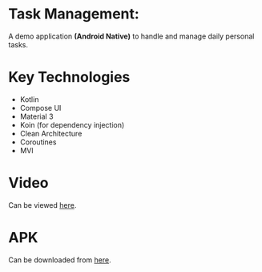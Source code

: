 # Task Management:

A demo application **(Android Native)** to handle and manage daily personal tasks.

# Key Technologies
- Kotlin
- Compose UI
- Material 3
- Koin (for dependency injection)
- Clean Architecture
- Coroutines
- MVI

# Video
Can be viewed [here]([https://drive.google.com/drive/folders/1lh7LsmFYOZD_MQI1kTjaomTuFENegbsa](https://www.loom.com/share/54ff2a2debe04efe85cb1dcc7437f7e0?sid=f499dd35-ca1b-431a-ad1d-323218c28cfa)).

# APK
Can be downloaded from [here](https://drive.google.com/drive/folders/1wVAUhKr3fAi5LwyuYDP9Olbkxk9KHf6R?usp=sharing).
